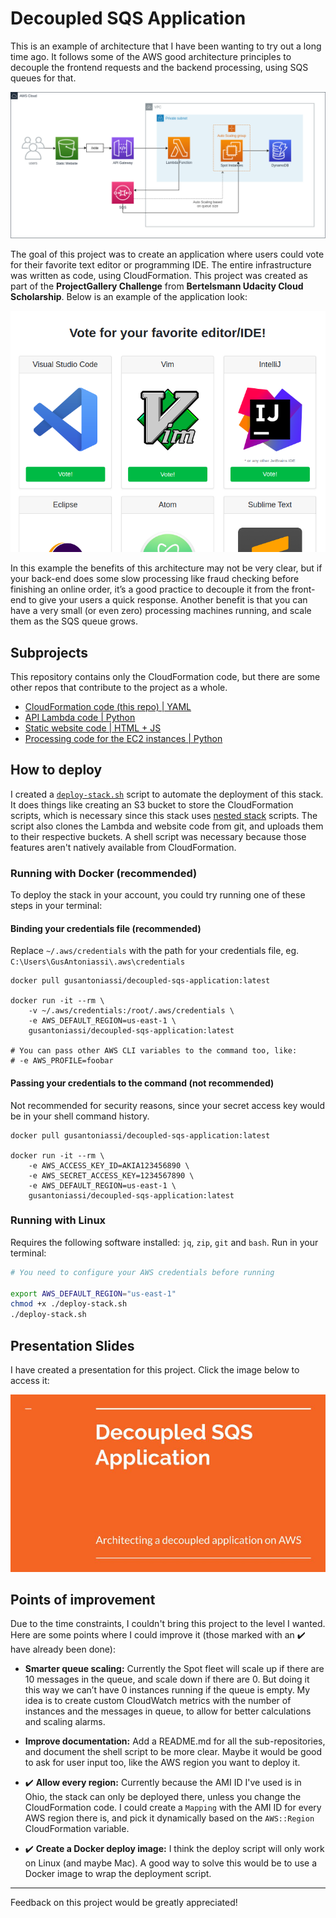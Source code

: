 # Decoupled SQS Application

This is an example of architecture that I have been wanting to try out a long time ago. 
It follows some of the AWS good architecture principles to decouple the frontend requests and 
the backend processing, using SQS queues for that.

![](docs/Decoupled_SQS_Application.png)

The goal of this project was to create an application where users could vote for their favorite text editor 
or programming IDE. The entire infrastructure was written as code, using CloudFormation.
This project was created as part of the **ProjectGallery Challenge** from 
**Bertelsmann Udacity Cloud Scholarship**. Below is an example of the application look:

![](docs/application_web_interface.png)

In this example the benefits of this architecture may not be very clear, but if your back-end 
does some slow processing like fraud checking before finishing an online order, it’s a good 
practice to decouple it from the front-end to give your users a quick response. Another benefit
is that you can have a very small (or even zero) processing machines running, and scale them as
the SQS queue grows.

## Subprojects

This repository contains only the CloudFormation code, but there are some other repos that contribute to the project as a whole.

- [CloudFormation code (this repo) | YAML](https://github.com/GusAntoniassi/decoupled-sqs-application)
- [API Lambda code | Python](https://github.com/GusAntoniassi/decoupled-sqs-application-voting-api-lambda)
- [Static website code | HTML + JS](https://github.com/GusAntoniassi/decoupled-sqs-application-static-website)
- [Processing code for the EC2 instances | Python](https://github.com/GusAntoniassi/decoupled-sqs-application-processing-code)

## How to deploy

I created a [`deploy-stack.sh`](deploy-stack.sh) script to automate the deployment of this stack. 
It does things like creating an S3 bucket to store the CloudFormation scripts, which is necessary
since this stack uses [nested stack](https://docs.aws.amazon.com/AWSCloudFormation/latest/UserGuide/using-cfn-nested-stacks.html) scripts.
The script also clones the Lambda and website code from git, and uploads them to their respective buckets.
A shell script was necessary because those features aren't natively available from CloudFormation.

### Running with Docker (recommended)
To deploy the stack in your account, you could try running one of these steps in your terminal:

#### Binding your credentials file (recommended)

Replace `~/.aws/credentials` with the path for your credentials file, eg. `C:\Users\GusAntoniassi\.aws\credentials`

```
docker pull gusantoniassi/decoupled-sqs-application:latest

docker run -it --rm \
    -v ~/.aws/credentials:/root/.aws/credentials \
    -e AWS_DEFAULT_REGION=us-east-1 \
    gusantoniassi/decoupled-sqs-application:latest

# You can pass other AWS CLI variables to the command too, like:
# -e AWS_PROFILE=foobar
```

#### Passing your credentials to the command (not recommended)

Not recommended for security reasons, since your secret access key would be in your shell command history.

```
docker pull gusantoniassi/decoupled-sqs-application:latest

docker run -it --rm \
    -e AWS_ACCESS_KEY_ID=AKIA123456890 \
    -e AWS_SECRET_ACCESS_KEY=1234567890 \
    -e AWS_DEFAULT_REGION=us-east-1 \
    gusantoniassi/decoupled-sqs-application:latest
```

### Running with Linux

Requires the following software installed: `jq`, `zip`, `git` and `bash`. Run in your terminal:

```bash
# You need to configure your AWS credentials before running

export AWS_DEFAULT_REGION="us-east-1"
chmod +x ./deploy-stack.sh
./deploy-stack.sh
```

## Presentation Slides

I have created a presentation for this project. Click the image below to access it:

[![](docs/slides_cover.jpg)](docs/Decoupled_SQS_Application.pdf)

## Points of improvement

Due to the time constraints, I couldn't bring this project to the level I wanted. 
Here are some points where I could improve it (those marked with an ✔️ have already been done):

- **Smarter queue scaling:** Currently the Spot fleet will scale up if there are 
10 messages in the queue, and scale down if there are 0. But doing it this way 
we can’t have 0 instances running if the queue is empty. My idea is to create 
custom CloudWatch metrics with the number of instances and the messages in queue, 
to allow for better calculations and scaling alarms.

- **Improve documentation:** Add a README.md for all the sub-repositories, and
document the shell script to be more clear. Maybe it would be good to ask for user
input too, like the AWS region you want to deploy it.

- ✔️ **Allow every region:** Currently because the AMI ID I've used is in Ohio, the 
stack can only be deployed there, unless you change the CloudFormation code. I could
create a `Mapping` with the AMI ID for every AWS region there is, and pick it dynamically
based on the `AWS::Region` CloudFormation variable.

- ✔️ **Create a Docker deploy image:** I think the deploy script will only work on Linux 
(and maybe Mac). A good way to solve this would be to use a Docker image to wrap the deployment script.

---

Feedback on this project would be greatly appreciated!